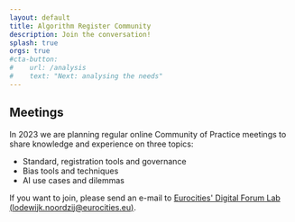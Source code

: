 ```yaml
---
layout: default
title: Algorithm Register Community
description: Join the conversation!
splash: true
orgs: true
#cta-button:
#    url: /analysis
#    text: "Next: analysing the needs"
---
```

## Meetings

In 2023 we are planning regular online Community of Practice meetings to share knowledge and experience on three topics:

- Standard, registration tools and governance
- Bias tools and techniques
- AI use cases and dilemmas

If you want to join, please send an e-mail to [Eurocities' Digital Forum Lab (lodewijk.noordzij@eurocities.eu)](mailto:lodewijk.noordzij@eurocities.eu).